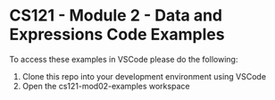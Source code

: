 # CS121 - Module 2 - Data and Expressions Code Examples
To access these examples in VSCode please do the following:  
1. Clone this repo into your development environment using VSCode
2. Open the cs121-mod02-examples workspace
